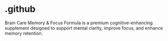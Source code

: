 # .github
Brain Care Memory &amp; Focus Formula is a premium cognitive-enhancing supplement designed to support mental clarity, improve focus, and enhance memory retention.
